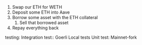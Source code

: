 1. Swap our ETH for WETH
2. Deposit some ETH into Aave
3. Borrow some asset with the ETH collateral
   1. Sell that borrowed asset
4. Repay everything back

testing:
Integration test:: Goerli
Local tests
Unit test: Mainnet-fork